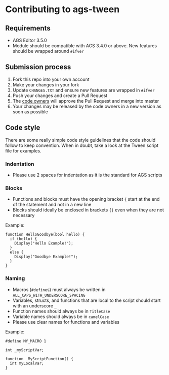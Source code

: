 # Contributing to ags-tween

## Requirements

* AGS Editor 3.5.0
* Module should be compatible with AGS 3.4.0 or above. New features should be wrapped around `#ifver`

## Submission process

1. Fork this repo into your own account
2. Make your changes in your fork
3. Update `CHANGES.TXT` and ensure new features are wrapped in `#ifver`
4. Push your changes and create a Pull Request
5. The [code owners](CODEOWNERS) will approve the Pull Request and merge into master
6. Your changes may be released by the code owners in a new version as soon as possible

## Code style

There are some really simple code style guidelines that the code should follow to
keep convention. When in doubt, take a look at the Tween script file for examples.

### Indentation

* Please use 2 spaces for indentation as it is the standard for AGS scripts

### Blocks

* Functions and blocks must have the opening bracket `{` start at the end of the statement
and not in a new line
* Blocks should ideally be enclosed in brackets `{}` even when they are not necessary

Example:

```
function HelloGoodbye(bool hello) {
  if (hello) {
    Display("Hello Example!");
  }
  else {
    Display("Goodbye Example!");
  }
}
```

### Naming

* Macros (`#define`s) must always be written in `ALL_CAPS_WITH_UNDERSCORE_SPACING`
* Variables, structs, and functions that are local to the script should start with an underscore `_`
* Function names should always be in `TitleCase`
* Variable names should always be in `camelCase`
* Please use clear names for functions and variables

Example:

```
#define MY_MACRO 1

int _myScriptVar;

function _MyScriptFunction() {
  int myLocalVar;
}
```
